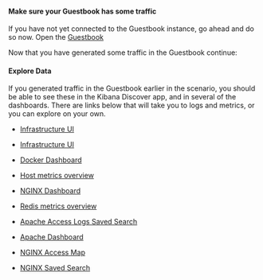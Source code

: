 #### Make sure your Guestbook has some traffic
If you have not yet connected to the Guestbook instance, go ahead and do so now. 
Open the [Guestbook](https://[[HOST_SUBDOMAIN]]-8080-[[KATACODA_HOST]].environments.katacoda.com/)

Now that you have generated some traffic in the Guestbook continue:

#### Explore Data

If you generated traffic in the Guestbook earlier in the scenario, you should be able to see these in the Kibana Discover app, and in several of the dashboards.  There are links below that will take you to logs and metrics, or you can explore on your own.

- [Infrastructure UI](https://[[HOST_SUBDOMAIN]]-5601-[[KATACODA_HOST]].environments.katacoda.com/app/infra#/home?_g=()&waffleOptions=(groupBy:!(),metric:(type:memory),nodeType:container))

- [Infrastructure UI](https://[[HOST_SUBDOMAIN]]-5601-[[KATACODA_HOST]].environments.katacoda.com%2Fapp%2Finfra%23%2Fhome%3F_g%3D%28%29%26waffleOptions%3D%28groupBy%3A%21%28%29%2Cmetric%3A%28type%3Amemory%29%2CnodeType%3Acontainer%29%0A)

- [Docker Dashboard](https://[[HOST_SUBDOMAIN]]-5601-[[KATACODA_HOST]].environments.katacoda.com/app/kibana#/dashboard/AV4REOpp5NkDleZmzKkE)

- [Host metrics overview](https://[[HOST_SUBDOMAIN]]-5601-[[KATACODA_HOST]].environments.katacoda.com/app/kibana#/dashboard/79ffd6e0-faa0-11e6-947f-177f697178b8)

- [NGINX Dashboard](https://[[HOST_SUBDOMAIN]]-5601-[[KATACODA_HOST]].environments.katacoda.com/app/kibana#/dashboard/55a9e6e0-a29e-11e7-928f-5dbe6f6f5519)

- [Redis metrics overview](https://[[HOST_SUBDOMAIN]]-5601-[[KATACODA_HOST]].environments.katacoda.com/app/kibana#/dashboard/AV4YjZ5pux-M-tCAunxK)

- [Apache Access Logs Saved Search](https://[[HOST_SUBDOMAIN]]-5601-[[KATACODA_HOST]].environments.katacoda.com/app/kibana#/discover/Apache2-access-logs)

- [Apache Dashboard](https://[[HOST_SUBDOMAIN]]-5601-[[KATACODA_HOST]].environments.katacoda.com/app/kibana#/dashboard/Filebeat-Apache2-Dashboard)

- [NGINX Access Map](https://[[HOST_SUBDOMAIN]]-5601-[[KATACODA_HOST]].environments.katacoda.com/app/kibana#/visualize/edit/Nginx-Access-Map)

- [NGINX Saved Search](https://[[HOST_SUBDOMAIN]]-5601-[[KATACODA_HOST]].environments.katacoda.com/app/kibana#/discover/6d9e66d0-a1f0-11e7-928f-5dbe6f6f5519)

